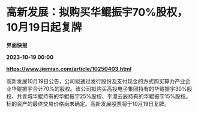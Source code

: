# 高新发展：拟购买华鲲振宇70%股权，10月19日起复牌
**界面快报**

**2023-10-19 00:00**

**https://www.jiemian.com/article/10250403.html**

高新发展10月19日公告，公司拟通过发行股份及支付现金的方式购买算力产业企业华鲲振宇合计70%的股权。该公司拟购买高投电子集团持有的华鲲振宇30%股权、共青城华鲲持有的华鲲振宇25%股权、平潭云辰持有的华鲲振宇15%股权。标的资产的最终交易价格尚未确定。高新发展股票将于10月19日复牌。